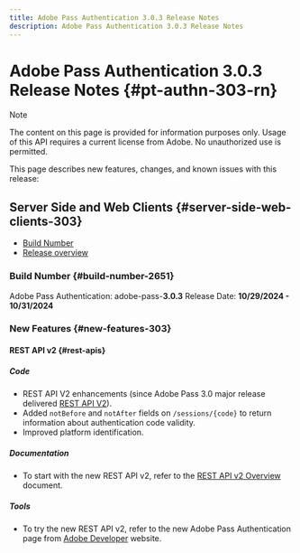 ```yaml
---
title: Adobe Pass Authentication 3.0.3 Release Notes
description: Adobe Pass Authentication 3.0.3 Release Notes
---
```

# Adobe Pass Authentication 3.0.3 Release Notes {#pt-authn-303-rn}

>[!NOTE]
>
>The content on this page is provided for information purposes only. Usage of this API requires a current license from Adobe. No unauthorized use is permitted.

This page describes new features, changes, and known issues with this release:

## Server Side and Web Clients {#server-side-web-clients-303}

* [Build Number](#build-number-303)
* [Release overview](#release-overview-303)

### Build Number {#build-number-2651}

Adobe Pass Authentication: adobe-pass-**3.0.3**
Release Date: **10/29/2024 - 10/31/2024**

### New Features {#new-features-303}

#### REST API v2 {#rest-apis}

##### Code

* REST API V2 enhancements (since Adobe Pass 3.0 major release delivered [REST API V2](./rest-api-v2/apis/rest-api-v2-apis-overview.md)).
* Added `notBefore` and `notAfter` fields on `/sessions/{code}` to return information about authentication code validity.
* Improved platform identification.
  
##### Documentation

* To start with the new REST API v2, refer to the [REST API v2 Overview](./rest-api-v2/rest-api-v2-overview.md) document.

##### Tools

* To try the new REST API v2, refer to the new Adobe Pass Authentication page from [Adobe Developer](https://developer.adobe.com/adobe-pass) website.
